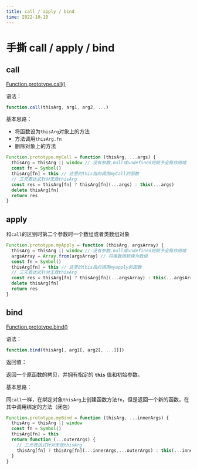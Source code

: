 ```yaml
---
title: call / apply / bind
time: 2022-10-10
---
```

# 手撕 call / apply / bind

## call

[Function.prototype.call()](https://developer.mozilla.org/zh-CN/docs/Web/JavaScript/Reference/Global_Objects/Function/call)

语法：

```javascript
function.call(thisArg, arg1, arg2, ...)
```

基本思路：

- 将函数设为`thisArg`对象上的方法
- 方法调用`thisArg.fn`
- 删除对象上的方法

```javascript
Function.prototype.myCall = function (thisArg, ...args) {
  thisArg = thisArg || window // 没有参数,null或undefined则赋予全局作用域
  const fn = Symbol()
  thisArg[fn] = this // 这里的this指向调用myCall的函数
  // 三元表达式针对无效thisArg
  const res = thisArg[fn] ? thisArg[fn](...args) : this(...args)
  delete thisArg[fn]
  return res
}
```

## apply

和`call`的区别时第二个参数时一个数组或者类数组对象

```javascript
Function.prototype.myApply = function (thisArg, argsArray) {
  thisArg = thisArg || window // 没有参数,null或undefined则赋予全局作用域
  argsArray = Array.from(argsArray) // 将类数组转换为数组
  const fn = Symbol()
  thisArg[fn] = this // 这里的this指向调用myapply的函数
  // 三元表达式针对无效thisArg
  const res = thisArg[fn] ? thisArg[fn](...argsArray) : this(...argsArray)
  delete thisArg[fn]
  return res
}
```

## bind

[Function.prototype.bind()](https://developer.mozilla.org/zh-CN/docs/Web/JavaScript/Reference/Global_Objects/Function/bind)

语法：

```javascript
function.bind(thisArg[, arg1[, arg2[, ...]]])
```

返回值：

返回一个原函数的拷贝，并拥有指定的 **`this`** 值和初始参数。

基本思路：

同`call`一样，在绑定对象`thisArg`上创建函数方法`fn`，但是返回一个新的函数，在其中调用绑定的方法（闭包）

```javascript
Function.prototype.myBind = function (thisArg, ...innerArgs) {
  thisArg = thisArg || window
  const fn = Symbol()
  thisArg[fn] = this
  return function (...outerArgs) {
    // 三元表达式针对无效thisArg
    thisArg[fn] ? thisArg[fn](...innerArgs,...outerArgs) : this(...innerArgs,...outerArgs)
  }
}
```



